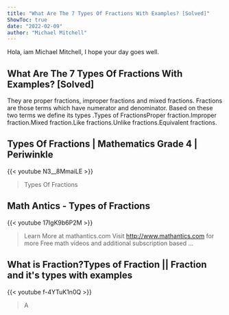 ```yaml
---
title: "What Are The 7 Types Of Fractions With Examples? [Solved]"
ShowToc: true 
date: "2022-02-09"
author: "Michael Mitchell" 
---
```


Hola, iam Michael Mitchell, I hope your day goes well.
## What Are The 7 Types Of Fractions With Examples? [Solved]
 They are proper fractions, improper fractions and mixed fractions. Fractions are those terms which have numerator and denominator. Based on these two terms we define its types
.Types of FractionsProper fraction.Improper fraction.Mixed fraction.Like fractions.Unlike fractions.Equivalent fractions.

## Types Of Fractions | Mathematics Grade 4 | Periwinkle
{{< youtube N3__8MmaiLE >}}
>Types Of Fractions

## Math Antics - Types of Fractions
{{< youtube 17IgK9b6P2M >}}
>Learn More at mathantics.com Visit http://www.mathantics.com for more Free math videos and additional subscription based ...

## What is Fraction?Types of Fraction || Fraction and it's types with examples
{{< youtube f-4YTuK1n0Q >}}
>A 

